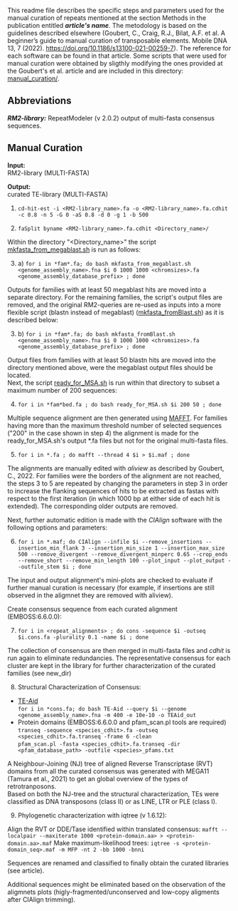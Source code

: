 This readme file describes the specific steps and parameters used for the manual curation of repeats mentioned at the section Methods in the publication entitled ***article's name***. The metodology is based on the guidelines described elsewhere (Goubert, C., Craig, R.J., Bilat, A.F. et al. A beginner’s guide to manual curation of transposable elements. Mobile DNA 13, 7 (2022). https://doi.org/10.1186/s13100-021-00259-7). The reference for each software can be found in that article. Some scripts that were used for manual curation were obtained by sligthly modifying the ones provided at the Goubert's et al. article and are included in this directory: [manual_curation/](https://github.com/agustin-bilat/Bilat2024_TEs-Fasciolidae/blob/main/manual_curation/).

## Abbreviations ##  

***RM2-library:*** RepeatModeler (v 2.0.2) output of multi-fasta consensus sequences.  

  
## Manual Curation ##

**Input:**  
RM2-library (MULTI-FASTA)

**Output:**  
curated TE-library (MULTI-FASTA)

1. `cd-hit-est -i <RM2-library_name>.fa -o <RM2-library_name>.fa.cdhit -c 0.8 -n 5 -G 0 -aS 0.8 -d 0 -g 1 -b 500`

2. `faSplit byname <RM2-library_name>.fa.cdhit <Directory_name>/`

Within the directory "<Directory_name>" the script [mkfasta_from_megablast.sh](https://github.com/agustin-bilat/Bilat2024_TEs-Fasciolidae/blob/main/manual_curation/mkfasta_from_megablast.sh) is run as follows:

3. a) `for i in *fam*.fa; do bash mkfasta_from_megablast.sh <genome_assembly_name>.fna $i 0 1000 1000 <chromsizes>.fa <genome_assembly_database_prefix> ; done`

Outputs for families with at least 50 megablast hits are moved into a separate directory. For the remaining families, the script's output files are removed, and the original RM2-queries are re-used as inputs into a more flexible script (blastn instead of megablast) ([mkfasta_fromBlast.sh](https://github.com/agustin-bilat/Bilat2024_TEs-Fasciolidae/blob/main/manual_curation/mkfasta_from_blastn.sh)) as it is described below:

3. b) `for i in *fam*.fa; do bash mkfasta_fromBlast.sh <genome_assembly_name>.fna $i 0 1000 1000 <chromsizes>.fa <genome_assembly_database_prefix> ; done`

Output files from families with at least 50 blastn hits are moved into the directory mentioned above, were the megablast output files should be located.  
Next, the script [ready_for_MSA.sh](https://github.com/agustin-bilat/Bilat2024_TEs-Fasciolidae/blob/main/manual_curation/ready_for_MSA.sh) is run within that directory to subset a maximum number of 200 sequences:

4. `for i in *fam*bed.fa ; do bash ready_for_MSA.sh $i 200 50 ; done`

Multiple sequence alignment are then generated using [MAFFT](https://mafft.cbrc.jp/alignment/software/). For families having more than the maximum threshold number of selected sequences ("200" in the case shown in step 4) the alignment is made for the ready_for_MSA.sh's output *.fa files but not for the original multi-fasta files.

5. `for i in *.fa ; do mafft --thread 4 $i > $i.maf ; done`

The alignments are manually edited with _aliview_ as described by Goubert, C., 2022. For families were the borders of the alignment are not reached, the steps 3 to 5 are repeated by changing the parameters in step 3 in order to increase the flanking sequences of hits to be extracted as fastas with respect to the first iteration (in which 1000 bp at either side of each hit is extended). The corresponding older outputs are removed.

Next, further automatic edition is made with the _CIAlign_ software with the following options and parameters:  

6. `for i in *.maf; do CIAlign --infile $i --remove_insertions --insertion_min_flank 3 --insertion_min_size 1 --insertion_max_size 500 --remove_divergent --remove_divergent_minperc 0.65 --crop_ends --remove_short --remove_min_length 100 --plot_input --plot_output --outfile_stem $i ; done`

The input and output alignment's mini-plots are checked to evaluate if further manual curation is necessary (for example, if insertions are still observed in the aligmnet they are removed with aliview).   

Create consensus sequence from each curated alignment (EMBOSS:6.6.0.0):

7. `for i in <repeat_alignments> ; do cons -sequence $i -outseq $i.cons.fa -plurality 0.1 -name $i ; done`  

The collection of consensus are then merged in multi-fasta files and _cdhit_ is run again to eliminate redundancies. The representative consensus for each cluster are kept in the library for further characterization of the curated families (see new_dir)

8. Structural Characterization of Consensus:
- [TE-Aid](https://doi.org/10.1186/s13100-021-00259-7)  
  `for i in *cons.fa; do bash TE-Aid --query $i --genome <genome_assembly_name>.fna -m 400 -e 10e-10 -o TEAid_out`
- Protein domains (EMBOSS:6.6.0.0 and pfam_scan.pl tools are required)  
  `transeq -sequence <species_cdhit>.fa -outseq <species_cdhit>.fa.transeq -frame 6 -clean`  
  `pfam_scan.pl -fasta <species_cdhit>.fa.transeq -dir <pfam_database_path> -outfile <species>_pfams.txt`  

A Neighbour-Joining (NJ) tree of aligned Reverse Transcriptase (RVT) domains from all the curated consensus was generated with MEGA11 (Tamura et al., 2021) to get an global overview of the types of retrotranposons.  
Based on both the NJ-tree and the structural characterization, TEs were classified as DNA transposons (class II) or as LINE, LTR or PLE (class I).

9. Phylogenetic characterization with iqtree (v 1.6.12):

Align the RVT or DDE/Tase identified within translated consensus:
`mafft --localpair --maxiterate 1000 <protein-domain.aa> > <protein-domain.aa>.maf`
Make maximum-likelihood trees:
`iqtree -s <protein-domain_seq>.maf -m MFP -nt 2 -bb 1000 -bnni`  

Sequences are renamed and classified to finally obtain the curated libraries (see article).


Additional sequences might be eliminated based on the observation of the aligmnets plots (higly-fragmented/unconserved and low-copy aligments after CIAlign trimming).
